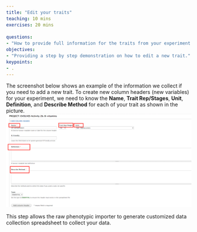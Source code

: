 ```yaml
---
title: "Edit your traits"
teaching: 10 mins
exercises: 20 mins
 
questions:
- "How to provide full information for the traits from your experiment if it is does not exist yet?"
objectives:
- "Providing a step by step demonstration on how to edit a new trait."
keypoints:
- .
---
```




The screenshot below shows an example of the information we collect if you need to add a new trait.
To create new column headers (new variables) for your experiment, we need to know the **Name**, **Trait Rep/Stages**, **Unit**, **Definition**, and **Describe Method** for each of your trait as shown in the picture.
![Screenshot of main code listing](../fig/howto-upload-raw-phenotypic-data.1.png)

This step allows the raw phenotypic importer to generate customized  data collection spreadsheet to collect your data. 
